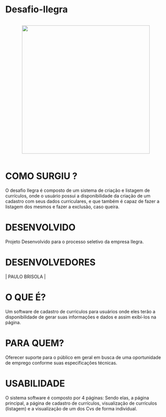 # Desafio-Ilegra
  
  
<div class="separator" style="clear: both;"><a href="https://blogger.googleusercontent.com/img/a/AVvXsEi6022vhWEMu8ef-iWJSAs5TjQ9xSpL9HSmbkQDQMqIZ8J_lefTFNJ86Ga-MfEuSkp7_0tSf_vedclZNnW8Ah8f6nS7a49uHsd4ZNX5dpr3NXK2nd0jH95B-UIGyOxbEggDVOqkzX0ErwFx46_3QyNUYU0vImhZVjib650tP28Xjlg29YpO6VtKTFDYaA=s228" style="display: block; padding: 1em 0; text-align: center; "><img alt="" border="0" width="400" data-original-height="228" data-original-width="228" src="https://blogger.googleusercontent.com/img/a/AVvXsEi6022vhWEMu8ef-iWJSAs5TjQ9xSpL9HSmbkQDQMqIZ8J_lefTFNJ86Ga-MfEuSkp7_0tSf_vedclZNnW8Ah8f6nS7a49uHsd4ZNX5dpr3NXK2nd0jH95B-UIGyOxbEggDVOqkzX0ErwFx46_3QyNUYU0vImhZVjib650tP28Xjlg29YpO6VtKTFDYaA=s400"/></a></div>

  
  
  # COMO SURGIU ?
   O desafio Ilegra é composto de um sistema de criação e listagem de currículos, onde o usuário possui a disponibilidade da criação de um cadastro com seus dados curriculares, e que também é capaz de fazer a listagem dos mesmos e fazer a exclusão, caso queira.
    
  # DESENVOLVIDO
Projeto Desenvolvido para o processo seletivo da empresa Ilegra.
  
  # DESENVOLVEDORES
| PAULO BRISOLA | 
  
  # O QUE É?
Um software de cadastro  de curriculos para usuários onde eles terão a disponibilidade de gerar suas informações e dados e assim exibí-los na página.
  
  # PARA QUEM?
Oferecer suporte para o público em geral em busca de uma oportunidade de emprego conforme suas especificações técnicas.
  
  # USABILIDADE
O sistema software é composto por 4 páginas: Sendo elas, a página principal, a página de cadastro de currículos, visualização de currículos (listagem) e a visualização de um dos Cvs de forma individual. 
